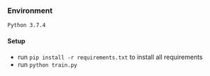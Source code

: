 ### Environment
`Python 3.7.4`

#### Setup
- run `pip install -r requirements.txt` to install all requirements
- run `python train.py`
